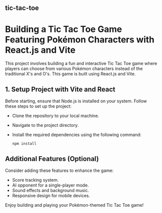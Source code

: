 ## tic-tac-toe

# Building a Tic Tac Toe Game Featuring Pokémon Characters with React.js and Vite

This project involves building a fun and interactive Tic Tac Toe game where players can choose from various Pokémon characters instead of the traditional X's and O's. This game is built using React.js and Vite.

## 1. Setup Project with Vite and React

Before starting, ensure that Node.js is installed on your system. Follow these steps to set up the project:

- Clone the repository to your local machine.
- Navigate to the project directory.
- Install the required dependencies using the following command:

    ```
    npm install
    ```

## Additional Features (Optional)

Consider adding these features to enhance the game:

- Score tracking system.
- AI opponent for a single-player mode.
- Sound effects and background music.
- Responsive design for mobile devices.

Enjoy building and playing your Pokémon-themed Tic Tac Toe game!
